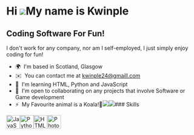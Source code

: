 Hi ![](https://user-images.githubusercontent.com/18350557/176309783-0785949b-9127-417c-8b55-ab5a4333674e.gif)My name is Kwinple
===============================================================================================================================

Coding Software For Fun!
------------------------

I don't work for any company, nor am I self-employed, I just simply enjoy coding for fun!

*   🌍  I'm based in Scotland, Glasgow
*   ✉️  You can contact me at [kwinple24@gmaill.com](mailto:kwinple24@gmaill.com)
*   🧠  I'm learning HTML, Python and JavaScript
*   🤝  I'm open to collaborating on any projects that involve Software or Game development
*   ⚡  My Favourite animal is a Koala!🐨<a href="https://www.x.com/heykwinple" target="_blank" rel="noreferrer"><img
                  src="https://img.shields.io/twitter/follow/heykwinple?logo=twitter&style=for-the-badge&color=a855f7&labelColor=1c1917"
                /></a><a href="https://www.twitch.tv/yokwinple" target="_blank" rel="noreferrer"><img
                  src="https://img.shields.io/twitch/status/yokwinple?logo=twitchsx&style=for-the-badge&color=a855f7&labelColor=1c1917&label=TWITCH+STATUS" /></a>### Skills 
<p align="left">
<a href="https://developer.mozilla.org/en-US/docs/Web/JavaScript" target="_blank" rel="noreferrer"><img src="https://raw.githubusercontent.com/danielcranney/readme-generator/main/public/icons/skills/javascript-colored.svg" width="36" height="36" alt="JavaScript" /></a><a href="https://www.python.org/" target="_blank" rel="noreferrer"><img src="https://raw.githubusercontent.com/danielcranney/readme-generator/main/public/icons/skills/python-colored.svg" width="36" height="36" alt="Python" /></a><a href="https://developer.mozilla.org/en-US/docs/Glossary/HTML5" target="_blank" rel="noreferrer"><img src="https://raw.githubusercontent.com/danielcranney/readme-generator/main/public/icons/skills/html5-colored.svg" width="36" height="36" alt="HTML5" /></a><a href="https://www.adobe.com/uk/products/photoshop.html" target="_blank" rel="noreferrer"><img src="https://raw.githubusercontent.com/danielcranney/readme-generator/main/public/icons/skills/photoshop-colored.svg" width="36" height="36" alt="Photoshop" /></a>

